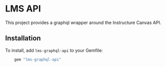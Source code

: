# LMS API

This project provides a graphql wrapper around the Instructure Canvas API.


## Installation

To install, add `lms-graphql-api` to your Gemfile:

```ruby
    gem "lms-graphql-api"
```